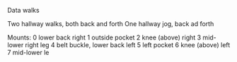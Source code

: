 Data walks

Two hallway walks, both back and forth
One hallway jog, back ad forth

Mounts:
0 lower back right
1 outside pocket
2 knee (above) right
3 mid-lower right leg
4 belt buckle, lower back left
5 left pocket
6 knee (above) left
7 mid-lower le
